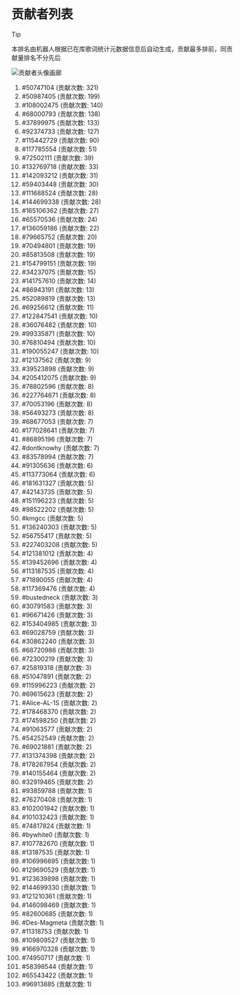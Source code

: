 # 贡献者列表

> [!TIP]
> 本排名由机器人根据已在库歌词统计元数据信息后自动生成，贡献最多排前，同贡献量排名不分先后

![贡献者头像画廊](./CONTRIBUTORS.svg)

1. #50747104 (贡献次数: 321)
2. #50987405 (贡献次数: 199)
3. #108002475 (贡献次数: 140)
4. #68000793 (贡献次数: 138)
5. #37899975 (贡献次数: 133)
6. #92374733 (贡献次数: 127)
7. #115442729 (贡献次数: 90)
8. #117785554 (贡献次数: 51)
9. #72502111 (贡献次数: 39)
10. #132769718 (贡献次数: 33)
11. #142093212 (贡献次数: 31)
12. #59403448 (贡献次数: 30)
13. #111688524 (贡献次数: 28)
14. #144699338 (贡献次数: 28)
15. #165106362 (贡献次数: 27)
16. #65570536 (贡献次数: 24)
17. #136059186 (贡献次数: 22)
18. #79665752 (贡献次数: 20)
19. #70494801 (贡献次数: 19)
20. #85813508 (贡献次数: 19)
21. #154799151 (贡献次数: 19)
22. #34237075 (贡献次数: 15)
23. #141757610 (贡献次数: 14)
24. #86943191 (贡献次数: 13)
25. #52089819 (贡献次数: 13)
26. #69256612 (贡献次数: 11)
27. #122847541 (贡献次数: 10)
28. #36076482 (贡献次数: 10)
29. #99335871 (贡献次数: 10)
30. #76810494 (贡献次数: 10)
31. #190055247 (贡献次数: 10)
32. #12137562 (贡献次数: 9)
33. #39523898 (贡献次数: 9)
34. #205412075 (贡献次数: 9)
35. #78802596 (贡献次数: 8)
36. #227764671 (贡献次数: 8)
37. #70053196 (贡献次数: 8)
38. #56493273 (贡献次数: 8)
39. #68677053 (贡献次数: 7)
40. #177028641 (贡献次数: 7)
41. #86895196 (贡献次数: 7)
42. #dontknowhy (贡献次数: 7)
43. #83578994 (贡献次数: 7)
44. #91305636 (贡献次数: 6)
45. #113773064 (贡献次数: 6)
46. #181631327 (贡献次数: 5)
47. #42143735 (贡献次数: 5)
48. #151196223 (贡献次数: 5)
49. #98522202 (贡献次数: 5)
50. #kmgcc (贡献次数: 5)
51. #136240303 (贡献次数: 5)
52. #56755417 (贡献次数: 5)
53. #227403208 (贡献次数: 5)
54. #121381012 (贡献次数: 4)
55. #139452696 (贡献次数: 4)
56. #113187535 (贡献次数: 4)
57. #71890055 (贡献次数: 4)
58. #117369476 (贡献次数: 4)
59. #bustedneck (贡献次数: 3)
60. #30791583 (贡献次数: 3)
61. #96671426 (贡献次数: 3)
62. #153404985 (贡献次数: 3)
63. #69028759 (贡献次数: 3)
64. #30862240 (贡献次数: 3)
65. #68720986 (贡献次数: 3)
66. #72300219 (贡献次数: 3)
67. #25819318 (贡献次数: 3)
68. #51047891 (贡献次数: 2)
69. #115996223 (贡献次数: 2)
70. #69615623 (贡献次数: 2)
71. #Alice-AL-1S (贡献次数: 2)
72. #178468370 (贡献次数: 2)
73. #174598250 (贡献次数: 2)
74. #91063577 (贡献次数: 2)
75. #54252549 (贡献次数: 2)
76. #69021881 (贡献次数: 2)
77. #131374398 (贡献次数: 2)
78. #178267954 (贡献次数: 2)
79. #140155464 (贡献次数: 2)
80. #32919465 (贡献次数: 2)
81. #93859788 (贡献次数: 1)
82. #76270408 (贡献次数: 1)
83. #102001942 (贡献次数: 1)
84. #101032423 (贡献次数: 1)
85. #74817824 (贡献次数: 1)
86. #bywhite0 (贡献次数: 1)
87. #107782670 (贡献次数: 1)
88. #13187535 (贡献次数: 1)
89. #106996695 (贡献次数: 1)
90. #129690529 (贡献次数: 1)
91. #123639898 (贡献次数: 1)
92. #144699330 (贡献次数: 1)
93. #121210361 (贡献次数: 1)
94. #146098469 (贡献次数: 1)
95. #82600685 (贡献次数: 1)
96. #Des-Magmeta (贡献次数: 1)
97. #11318753 (贡献次数: 1)
98. #109809527 (贡献次数: 1)
99. #166970328 (贡献次数: 1)
100. #74950717 (贡献次数: 1)
101. #58398544 (贡献次数: 1)
102. #65543422 (贡献次数: 1)
103. #96913885 (贡献次数: 1)
